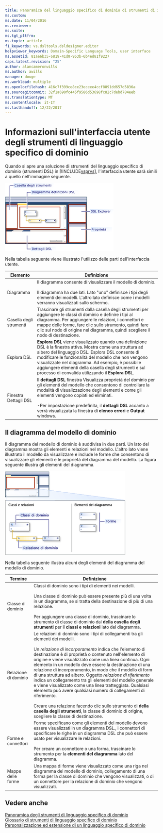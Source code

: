 ```yaml
---
title: Panoramica del linguaggio specifico di dominio di strumenti di interfaccia utente | Documenti Microsoft
ms.custom: 
ms.date: 11/04/2016
ms.reviewer: 
ms.suite: 
ms.tgt_pltfrm: 
ms.topic: article
f1_keywords: vs.dsltools.dsldesigner.editor
helpviewer_keywords: Domain-Specific Language Tools, user interface
ms.assetid: 81ae6b35-6819-41d0-953b-6b4ed81f9227
caps.latest.revision: "25"
author: alancameronwills
ms.author: awills
manager: douge
ms.workload: multiple
ms.openlocfilehash: 416c7f399ce8ce23eceee4ccf8891dd657d5836a
ms.sourcegitcommit: 32f1a690fc445f9586d53698fc82c7debd784eeb
ms.translationtype: MT
ms.contentlocale: it-IT
ms.lasthandoff: 12/22/2017
---
```

# <a name="overview-of-the-domain-specific-language-tools-user-interface"></a>Informazioni sull'interfaccia utente degli strumenti di linguaggio specifico di dominio
Quando si apre una soluzione di strumenti del linguaggio specifico di dominio (strumenti DSL) in [!INCLUDE[vsprvs](../code-quality/includes/vsprvs_md.md)], l'interfaccia utente sarà simili a quello nell'immagine seguente.  
  
 ![Progettazione DSL](../modeling/media/dsl_designer.png "dsl_designer")  
  
 Nella tabella seguente viene illustrato l'utilizzo delle parti dell'interfaccia utente.  
  
|**Elemento**|**Definizione**|  
|-----------------|--------------------|  
|Diagramma|Il diagramma consente di visualizzare il modello di dominio.<br /><br /> Il diagramma ha due lati. Lato "uno" definisce i tipi degli elementi dei modelli. L'altro lato definisce come i modelli verranno visualizzati sullo schermo.|  
|Casella degli strumenti|Trascinare gli strumenti dalla casella degli strumenti per aggiungere le classi di dominio e definire i tipi al diagramma. Per aggiungere le relazioni, i connettori e mappe delle forme, fare clic sullo strumento, quindi fare clic sul nodo di origine nel diagramma, quindi scegliere il nodo di destinazione.|  
|Esplora DSL|**Esplora DSL** viene visualizzato quando una definizione DSL è la finestra attiva. Mostra come una struttura ad albero del linguaggio DSL. Esplora DSL consente di modificare le funzionalità del modello che non vengono visualizzate nel diagramma. Ad esempio, è possibile aggiungere elementi della casella degli strumenti e sul processo di convalida utilizzando il **Esplora DSL**.|  
|Finestra Dettagli DSL|Il **dettagli DSL** finestra Visualizza proprietà del dominio per gli elementi del modello che consentono di controllare la modalità di visualizzazione degli elementi e come gli elementi vengono copiati ed eliminati.<br /><br /> -Per impostazione predefinita, il **dettagli DSL** accanto a verrà visualizzata la finestra di **elenco errori** e **Output** windows.|  
  
## <a name="the-domain-model-diagram"></a>Il diagramma del modello di dominio  
 Il diagramma del modello di dominio è suddivisa in due parti. Un lato del diagramma mostra gli elementi e relazioni nel modello. L'altro lato viene illustrato il modello da visualizzare e include le forme che consentono di visualizzare gli elementi e le proprietà del diagramma del modello. La figura seguente illustra gli elementi del diagramma.  
  
 ![Progettazione DSL con corsia](../modeling/media/dsl_desinger.png "dsl_desinger")  
  
 Nella tabella seguente illustra alcuni degli elementi del diagramma del modello di dominio.  
  
|**Termine**|**Definizione**|  
|--------------|--------------------|  
|Classe di dominio|Classi di dominio sono i tipi di elementi nei modelli.<br /><br /> Una classe di dominio può essere presente più di una volta in un diagramma, se si tratta della destinazione di più di una relazione.<br /><br /> Per aggiungere una classe di dominio, trascinare lo strumento di classe di dominio dal **della casella degli strumenti** per il **classi e relazioni** lato del diagramma.|  
|Relazione di dominio|Le relazioni di dominio sono i tipi di collegamenti tra gli elementi dei modelli.<br /><br /> Un *relazione di incorporamento* indica che l'elemento di destinazione è di proprietà o contenuto nell'elemento di origine e viene visualizzato come una linea continua. Ogni elemento in un modello deve essere la destinazione di una relazione di incorporamento, in modo che il modello di form di una struttura ad albero. Oggetto *relazione di riferimento* indica un collegamento tra gli elementi del modello generale e viene visualizzato come una linea tratteggiata. Qualsiasi elemento può avere qualsiasi numero di collegamenti di riferimento.<br /><br /> Creare una relazione facendo clic sullo strumento di **della casella degli strumenti**, la classe di dominio di origine, scegliere la classe di destinazione.|  
|Forme e connettori|Forme specificano come gli elementi del modello devono essere visualizzati in un diagramma DSL., i connettori di specificare le righe in un diagramma DSL che può essere usato per visualizzare le relazioni.<br /><br /> Per creare un connettore o una forma, trascinare lo strumento per la **elementi del diagramma** lato del diagramma.|  
|Mappe delle forme|Una mappa di forme viene visualizzato come una riga nel diagramma del modello di dominio, collegamento di una forma per la classe di dominio che vengono visualizzati, o di un connettore per la relazione di dominio che vengono visualizzati.|  
  
## <a name="see-also"></a>Vedere anche  
 [Panoramica degli strumenti di linguaggio specifico di dominio](../modeling/overview-of-domain-specific-language-tools.md)   
 [Glossario di strumenti di linguaggio specifico di dominio](http://msdn.microsoft.com/en-us/ca5e84cb-a315-465c-be24-76aa3df276aa)   
 [Personalizzazione ed estensione di un linguaggio specifico di dominio](../modeling/customizing-and-extending-a-domain-specific-language.md)